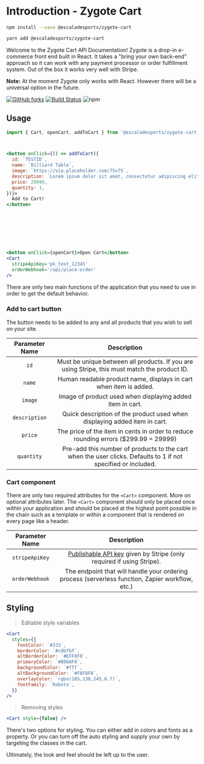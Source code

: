 # Introduction - Zygote Cart

```bash
npm install --save @escaladesports/zygote-cart
```

```bash
yarn add @escaladesports/zygote-cart
```



Welcome to the Zygote Cart API Documentation! Zygote is a drop-in e-commerce front end built in React. It takes a "bring your own back-end" approach so it can work with any payment processor or order fulfillment system. Out of the box it works very well with Stripe.

**Note:** At the moment Zygote only works with React. However there will be a universal option in the future.

[![GitHub forks](https://img.shields.io/github/forks/escaladesports/zygote-cart.svg?style=social)](https://github.com/escaladesports/zygote-cart)
[![Build Status](https://travis-ci.org/escaladesports/zygote-cart.svg?branch=master)](https://travis-ci.org/escaladesports/zygote-cart)
![npm](https://img.shields.io/npm/v/@escaladesports/zygote-cart.svg)

## Usage

```jsx
import { Cart, openCart, addToCart } from '@escaladesports/zygote-cart';



<button onClick={() => addToCart({
  id: `TESTID`,
  name: `Billiard Table`,
  image: `https://via.placeholder.com/75x75`,
  description: `Lorem ipsum dolor sit amet, consectetur adipiscing elit...`,
  price: 29999,
  quantity: 1,
})}>
  Add to Cart!
</button>








<button onClick={openCart}>Open Cart</button>
<Cart
  stripeApiKey='pk_test_12345'
  orderWebhook='/api/place-order'
/>
```

There are only two main functions of the application that you need to use in order to get the default behavior.

### Add to cart button

The button needs to be added to any and all products that you wish to sell on your site.

| Parameter Name | Description |
|:---------:|:--------:|
| `id` | Must be unique between all products. If you are using Stripe, this must match the product ID. |
| `name` | Human readable product name, displays in cart when item is added. |
| `image` | Image of product used when displaying added item in cart. |
| `description` | Quick description of the product used when displaying added item in cart. |
| `price` | The price of the item in cents in order to reduce rounding errors ($299.99 = 29999) |
| `quantity` | Pre-add this number of products to the cart when the user clicks. Defaults to 1 if not specified or included. |


### Cart component

There are only two required attributes for the `<Cart>` component. More on optional attributes later. The `<Cart>` component should only be placed once within your application and should be placed at the highest point possible in the chain such as a template or within a component that is rendered on every page like a header.

| Parameter Name | Description |
|:---------:|:--------:|
| `stripeApiKey` | [Publishable API key](https://stripe.com/docs/keys) given by Stripe (only required if using Stripe). |
| `orderWebhook` | The endpoint that will handle your ordering process (serverless function, Zapier workflow, etc.) |

## Styling

> Editable style variables

```jsx
<Cart
  styles={{
    fontColor: `#333`,
    borderColor: `#c0bfbf`,
    altBorderColor: `#EFF0F0`,
    primaryColor: `#B98AF8`,
    backgroundColor: `#fff`,
    altBackgroundColor: `#F8F8F8`,
    overlayColor: `rgba(185,138,245,0.7)`,
    fontFamily: `Roboto`,
  }}
/>
```

> Removing styles

```jsx
<Cart style={false} />
```

There's two options for styling. You can either add in  colors and fonts as a property. Or you can turn off the auto styling and supply your own by targeting the classes in the cart.

Ultimately, the look and feel should be left up to the user.